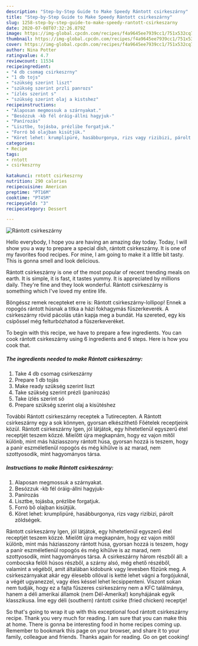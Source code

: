 ```yaml
---
description: "Step-by-Step Guide to Make Speedy Rántott csirkeszárny"
title: "Step-by-Step Guide to Make Speedy Rántott csirkeszárny"
slug: 1258-step-by-step-guide-to-make-speedy-rantott-csirkeszarny
date: 2020-07-08T07:32:26.879Z
image: https://img-global.cpcdn.com/recipes/f4a9645ee7939cc1/751x532cq70/rantott-csirkeszarny-recept-foto.jpg
thumbnail: https://img-global.cpcdn.com/recipes/f4a9645ee7939cc1/751x532cq70/rantott-csirkeszarny-recept-foto.jpg
cover: https://img-global.cpcdn.com/recipes/f4a9645ee7939cc1/751x532cq70/rantott-csirkeszarny-recept-foto.jpg
author: Nina Potter
ratingvalue: 4.7
reviewcount: 11534
recipeingredient:
- "4 db csomag csirkeszrny"
- "1 db tojs"
- "szükség szerint liszt"
- "szükség szerint przli panrozs"
- "ízlés szerint s"
- "szükség szerint olaj a kistshez"
recipeinstructions:
- "Alaposan megmossuk a szárnyakat."
- "Besózzuk -kb fél óráig-állni hagyjuk-"
- "Panírozás"
- "Lisztbe, tojásba, prézlibe forgatjuk."
- "Forró bő olajban kisütjük."
- "Köret lehet: krumplipüré, hasábburgonya, rizs vagy rizibizi, párolt zöldségek."
categories:
- Recipe
tags:
- rntott
- csirkeszrny

katakunci: rntott csirkeszrny 
nutrition: 290 calories
recipecuisine: American
preptime: "PT16M"
cooktime: "PT45M"
recipeyield: "3"
recipecategory: Dessert

---
```



![Rántott csirkeszárny](https://img-global.cpcdn.com/recipes/f4a9645ee7939cc1/751x532cq70/rantott-csirkeszarny-recept-foto.jpg)

Hello everybody, I hope you are having an amazing day today. Today, I will show you a way to prepare a special dish, rántott csirkeszárny. It is one of my favorites food recipes. For mine, I am going to make it a little bit tasty. This is gonna smell and look delicious.

Rántott csirkeszárny is one of the most popular of recent trending meals on earth. It is simple, it is fast, it tastes yummy. It is appreciated by millions daily. They're fine and they look wonderful. Rántott csirkeszárny is something which I've loved my entire life.

Böngéssz remek recepteket erre is: Rántott csirkeszárny-lollipop! Ennek a ropogós rántott húsnak a titka a házi fokhagymás fűszerkeverék. A csirkeszárny rövid pácolás után kapja meg a bundát. Ha szereted, egy kis csípőssel még felturbózhatod a fűszerkeveréket.


To begin with this recipe, we have to prepare a few ingredients. You can cook rántott csirkeszárny using 6 ingredients and 6 steps. Here is how you cook that.

<!--inarticleads1-->

##### The ingredients needed to make Rántott csirkeszárny:

1. Take 4 db csomag csirkeszárny
1. Prepare 1 db tojás
1. Make ready szükség szerint liszt
1. Take szükség szerint prézli (panírozás)
1. Take ízlés szerint só
1. Prepare szükség szerint olaj a kisütéshez


További Rántott csirkeszárny receptek a Tutirecepten. A Rántott csirkeszárny egy a sok könnyen, gyorsan elkészíthető Főételek receptjeink közül. Rántott csirkeszárny Igen, jól látjátok, egy hihetetlenül egyszerű étel receptjét teszem közzé. Mielőtt újra megkapnám, hogy ez vajon mitől különb, mint más háziasszony rántott húsa, gyorsan hozzá is teszem, hogy a panír eszméletlenül ropogós és még kihűlve is az marad, nem szottyosodik, mint hagyományos társa. 

<!--inarticleads2-->

##### Instructions to make Rántott csirkeszárny:

1. Alaposan megmossuk a szárnyakat.
1. Besózzuk -kb fél óráig-állni hagyjuk-
1. Panírozás
1. Lisztbe, tojásba, prézlibe forgatjuk.
1. Forró bő olajban kisütjük.
1. Köret lehet: krumplipüré, hasábburgonya, rizs vagy rizibizi, párolt zöldségek.


Rántott csirkeszárny Igen, jól látjátok, egy hihetetlenül egyszerű étel receptjét teszem közzé. Mielőtt újra megkapnám, hogy ez vajon mitől különb, mint más háziasszony rántott húsa, gyorsan hozzá is teszem, hogy a panír eszméletlenül ropogós és még kihűlve is az marad, nem szottyosodik, mint hagyományos társa. A csirkeszárny három részből áll: a combocska felöli húsos részből, a szárny alsó, még ehető részéből, valamint a végéből, amit általában kidobunk vagy levesben főzünk meg. A csirkeszárnyakat akár egy élesebb ollóval is ketté lehet vágni a forgójuknál, a végét ugyanezzel, vagy éles késsel lehet lecsippenteni. Viszont sokan nem tudják, hogy ez a fajta fűszeres csirkeszárny nem a KFC találmánya, hanem a déli amerikai államok (nem Dél-Amerika!) konyhájának egyik klasszikusa. Íme egy déli (southern) rántott csirke (fried chicken) receptje! 

So that's going to wrap it up with this exceptional food rántott csirkeszárny recipe. Thank you very much for reading. I am sure that you can make this at home. There is gonna be interesting food in home recipes coming up. Remember to bookmark this page on your browser, and share it to your family, colleague and friends. Thanks again for reading. Go on get cooking!

